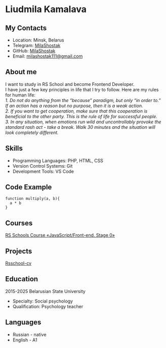 # Liudmila Kamalava
## My Contacts
* Location: Minsk, Belarus  
* Telegram: [MilaShostak](http://t.me/MilaShostak1)  
* GitHub: [MilaShostak](https://github.com/MilaShostak)  
* Email: milashostak111@gmail.com
## About me
I want to study in RS School and become Frontend Developer.  
I have just a few key principles in life that I try to follow. Here are my rules for human life:  
*1. Do not do anything from the “because” paradigm, but only “in order to.” If an action has a reason but no purpose, then it is a weak action.*  
*2. If you want to get cooperation, make sure that this cooperation is beneficial to the other party. This is the rule of life for successful people.*  
*3. In any situation, when emotions run wild and uncontrollably provoke the standard rash act - take a break. Walk 30 minutes and the situation will look completely different.*

## Skills
* Programming Languages: PHP, HTML, CSS
* Version Control Systems: Git
* Development Tools: VS Code

## Code Example
```
function multiply(a, b){
  a * b
}
```
## Courses
[RS Schools Course «JavaScript/Front-end. Stage 0»](https://rs.school/)

## Projects
[Rsschool-cv](https://MilaShostak.github.io/rsschool-cv/cv)

## Education
2015-2025 Belarusian State University 
* Specialty: Social psychology  
* Qualification: Psychology teacher

## Languages
* Russian - native
* English - A1
